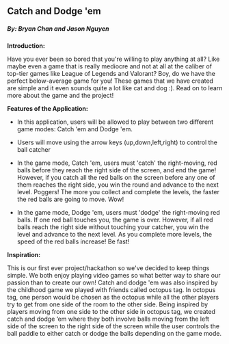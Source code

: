 ## Catch and Dodge 'em
##### By: Bryan Chan and Jason Nguyen

**Introduction:** 

Have you ever been so bored that you're willing to play anything at all? Like maybe even a game
that is really mediocre and not at all at the caliber of top-tier games like League of Legends
and Valorant? Boy, do we have the perfect below-average game for you! These games that we have created
are simple and it even sounds quite a lot like cat and dog :). Read on to learn more about the game
and the project!

**Features of the Application:**
- In this application, users will be allowed to play between two different game modes: 
Catch 'em and Dodge 'em.

- Users will move using the arrow keys (up,down,left,right) to control the ball catcher

- In the game mode, Catch 'em, users must 'catch' the right-moving, red balls before they reach the right side of the screen, and end the game! However, if you catch all the red balls on the screen before any one of them reaches the right side, you win the round and advance to the next level. Poggers! The more you collect and complete the levels, the faster the red balls are going to move. Wow!

- In the game mode, Dodge 'em, users must 'dodge' the right-moving red balls. If one red ball touches you, the game is over. However, if all red balls reach the right side without touching your catcher, you win the level and advance to the next level. As you complete more levels, the speed of the red balls increase! Be fast!

**Inspiration:**

This is our first ever project/hackathon so we've decided to keep things simple. We both enjoy
playing video games so what better way to share our passion than to create our own!
Catch and dodge 'em was also inspired by the childhood game we played with friends called octopus tag. In octopus tag, one person would be chosen as the octopus while all the other players try to get from one side of the room to the other side. Being inspired by players moving from one side to the other side in octopus tag, we created catch and dodge ‘em where they both involve balls moving from the left side of the screen to the right side of the screen while the user controls the ball paddle to either catch or dodge the balls depending on the game mode.
